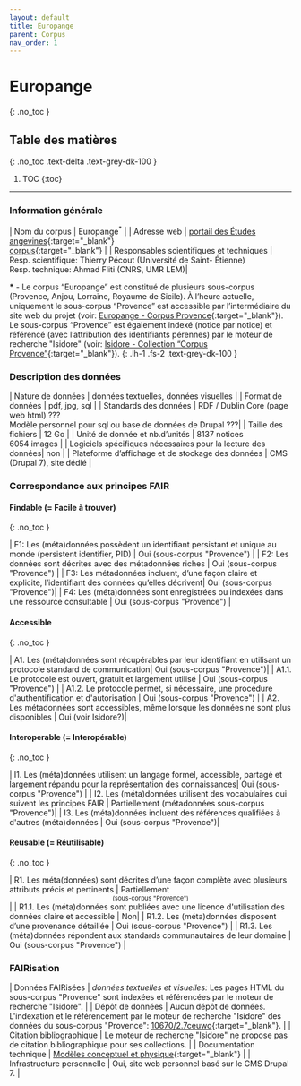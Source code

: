 ```yaml
---
layout: default
title: Europange
parent: Corpus
nav_order: 1
---
```


# Europange
{: .no_toc }

## Table des matières
{: .no_toc .text-delta .text-grey-dk-100 }

1. TOC
{:toc}

---

### Information générale

| <span class="corpus-table-header-left">Nom du corpus</span>                           | Europange<sup>\*</sup> |
| <span class="corpus-table-header-left">Adresse web</span>                             | [portail des Études angevines](https://angevine-europe.huma-num.fr/ea/fr){:target="_blank"}<br/>[corpus](https://angevine-europe.huma-num.fr/ea/fr/pr%C3%A9sentation-du-corpus){:target="_blank"} |
| <span class="corpus-table-header-left">Responsables scientifiques et techniques</span> |  Resp. scientifique: Thierry Pécout (Université de Saint- Étienne)<br/>Resp. technique: Ahmad Fliti (CNRS, UMR LEM)|

__\*__ - Le corpus “Europange” est constitué de plusieurs sous-corpus (Provence, Anjou, Lorraine, Royaume de Sicile). À l’heure actuelle, uniquement le sous-corpus “Provence” est accessible par l’intermédiaire du site web du projet (voir: [Europange - Corpus Provence](https://angevine-europe.huma-num.fr/ea/fr/corpus-provence){:target="_blank"}). Le sous-corpus “Provence” est également indexé (notice par notice) et référencé (avec l’attribution des identifiants pérennes) par le moteur de recherche "Isidore" (voir: [Isidore - Collection “Corpus Provence”](https://isidore.science/collection/10670/2.7ceuwo){:target="_blank"}).
{: .lh-1 .fs-2 .text-grey-dk-100 }

### Description des données

| <span class="corpus-table-header-left">Nature de données</span>                                            | données textuelles, données visuelles           |
| <span class="corpus-table-header-left">Format de données</span>                                            | pdf, jpg, sql           |
| <span class="corpus-table-header-left">Standards des données</span>                                        | RDF / Dublin Core (page web html) ???<br/>Modèle personnel pour sql ou base de données de Drupal ???|
| <span class="corpus-table-header-left">Taille des fichiers</span>                                          | 12 Go           |
| <span class="corpus-table-header-left">Unité de donnée et nb.d’unités</span>                               | 8137 notices<br/>6054 images           |
| <span class="corpus-table-header-left">Logiciels spécifiques nécessaires pour la lecture des données</span>| non           |
| <span class="corpus-table-header-left">Plateforme d’affichage et de stockage des données</span>            | CMS (Drupal 7), site dédié           |

### Correspondance aux principes FAIR

#### Findable (= Facile à trouver)
{: .no_toc }

| F1: Les (méta)données possèdent un identifiant persistant et unique au monde (persistent identifier, PID)	 | <span class="overview-table-yes">Oui</span> <span class="sub-text">(sous-corpus "Provence")</span> |
| F2: Les données sont décrites avec des métadonnées riches													 | <span class="overview-table-yes">Oui</span> <span class="sub-text">(sous-corpus "Provence")</span> |
| F3: Les métadonnées incluent, d’une façon claire et explicite, l’identifiant des données qu’elles décrivent| <span class="overview-table-yes">Oui</span> <span class="sub-text">(sous-corpus "Provence")</span>|
| F4: Les (méta)données sont enregistrées ou indexées dans une ressource consultable						  | <span class="overview-table-yes">Oui</span> <span class="sub-text">(sous-corpus "Provence")</span> |

#### Accessible
{: .no_toc }

| A1. Les (méta)données sont récupérables par leur identifiant en utilisant un protocole standard de communication| <span class="overview-table-yes">Oui</span> <span class="sub-text">(sous-corpus "Provence")</span>|
| A1.1. Le protocole est ouvert, gratuit et largement utilisé													   | <span class="overview-table-yes">Oui</span> <span class="sub-text">(sous-corpus "Provence")</span> |
| A1.2. Le protocole permet, si nécessaire, une procédure d'authentification et d'autorisation					   | <span class="overview-table-yes">Oui</span> <span class="sub-text">(sous-corpus "Provence")</span> |
| A2. Les métadonnées sont accessibles, même lorsque les données ne sont plus disponibles						  | <span class="overview-table-yes">Oui</span> <span class="sub-text">(voir Isidore?)</span>|

#### Interoperable (= Interopérable)
{: .no_toc }

| I1. Les (méta)données utilisent un langage formel, accessible, partagé et largement répandu pour la représentation des connaissances| <span class="overview-table-yes">Oui</span> <span class="sub-text">(sous-corpus "Provence")</span> |
| I2. Les (méta)données utilisent des vocabulaires qui suivent les principes FAIR 													  | <span class="overview-table-partially">Partiellement</span> <span class="sub-text">(métadonnées sous-corpus "Provence")</span>|
| I3. Les (méta)données incluent des références qualifiées à d'autres (méta)données 												  | <span class="overview-table-yes">Oui</span> <span class="sub-text">(sous-corpus "Provence")</span>|

#### Reusable (= Réutilisable)
{: .no_toc }

| R1. Les méta(données) sont décrites d’une façon complète avec plusieurs attributs précis et pertinents	| <span class="overview-table-partially">Partiellement</span> <span style="font-size: 11px; text-align: center; display: block;">(sous-corpus "Provence")</span>|
| R1.1. Les (méta)données sont publiées avec une licence d'utilisation des données claire et accessible 	| <span class="overview-table-no">Non</span>|
| R1.2. Les (méta)données disposent d’une provenance détaillée												| <span class="overview-table-yes">Oui</span> <span class="sub-text">(sous-corpus "Provence")</span> |
| R1.3. Les (méta)données répondent aux standards communautaires de leur domaine							| <span class="overview-table-yes">Oui</span> <span class="sub-text">(sous-corpus "Provence")</span> |

### FAIRisation

| <span class="corpus-table-header-left">Données FAIRisées</span>         	 | _données textuelles et visuelles:_ Les pages HTML du sous-corpus "Provence" sont indexées et référencées par le moteur de recherche "Isidore". |
| <span class="corpus-table-header-left">Dépôt de données</span>          	 | Aucun dépôt de données. L'indexation et le référencement par le moteur de recherche "Isidore" des données du sous-corpus "Provence": [10670/2.7ceuwo](https://isidore.science/collection/10670/2.7ceuwo){:target="_blank"}. |
| <span class="corpus-table-header-left">Citation bibliographique</span>  	 | Le moteur de recherche "Isidore" ne propose pas de citation bibliographique pour ses collections. |
| <span class="corpus-table-header-left">Documentation technique</span>   	 | [Modèles conceptuel et physique](https://github.com/cosme-2/corpus/blob/main/europange/models/europange.models.pdf){:target="_blank"} |
| <span class="corpus-table-header-left">Infrastructure personnelle</span>   | Oui, site web personnel basé sur le CMS Drupal 7. |
